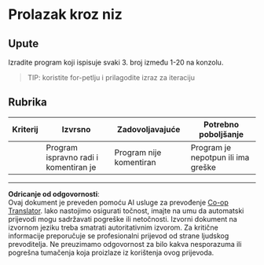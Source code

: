 <!--
CO_OP_TRANSLATOR_METADATA:
{
  "original_hash": "8b2381170bd0fd2870f5889bb8620f02",
  "translation_date": "2025-08-27T22:42:56+00:00",
  "source_file": "2-js-basics/4-arrays-loops/assignment.md",
  "language_code": "hr"
}
-->
# Prolazak kroz niz

## Upute

Izradite program koji ispisuje svaki 3. broj između 1-20 na konzolu.

> TIP: koristite for-petlju i prilagodite izraz za iteraciju

## Rubrika

| Kriterij | Izvrsno                                | Zadovoljavajuće          | Potrebno poboljšanje           |
| -------- | -------------------------------------- | ------------------------ | ------------------------------ |
|          | Program ispravno radi i komentiran je  | Program nije komentiran  | Program je nepotpun ili ima greške |

---

**Odricanje od odgovornosti**:  
Ovaj dokument je preveden pomoću AI usluge za prevođenje [Co-op Translator](https://github.com/Azure/co-op-translator). Iako nastojimo osigurati točnost, imajte na umu da automatski prijevodi mogu sadržavati pogreške ili netočnosti. Izvorni dokument na izvornom jeziku treba smatrati autoritativnim izvorom. Za kritične informacije preporučuje se profesionalni prijevod od strane ljudskog prevoditelja. Ne preuzimamo odgovornost za bilo kakva nesporazuma ili pogrešna tumačenja koja proizlaze iz korištenja ovog prijevoda.